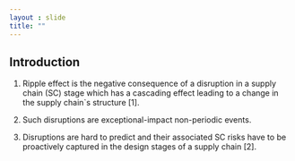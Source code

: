 ```yaml
---
layout : slide
title: ""
---
```

## Introduction

1. Ripple effect is the negative consequence of a disruption in a supply chain (SC) stage which has a cascading effect leading to a change in the supply chain`s structure [1].
 
2. Such disruptions are exceptional-impact non-periodic events. 

3. Disruptions are hard to predict and their associated SC risks have to be proactively captured in the design stages of a supply chain [2].
